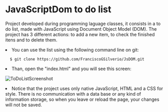 # JavaScriptDom to do list
Project developed during programming laguage classes, it consists in a to do list, made with JavaScript using Document Object Model (DOM).
The project has 3 different actions: to add a new item, to check the finished itens and to delete them. 

<li> You can use the list using the following command line on git:

      $ git clone https://github.com/FranciscoGSilverio/JsDOM.git

<li> Than, open the "index.html" and you will see this screen:

![ToDoListScreenshot](https://user-images.githubusercontent.com/79937589/123345816-4d2d6f80-d52d-11eb-9248-76d5f7bcbc65.png)

<li> Notice that the project uses only native JavaScript, HTML and a CSS for style. There is no communication with a data base or any kind of information storage, so when you     leave or reload the page, your changes will not be saved. 
